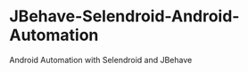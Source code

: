 JBehave-Selendroid-Android-Automation
=====================================

Android Automation with Selendroid and JBehave 
